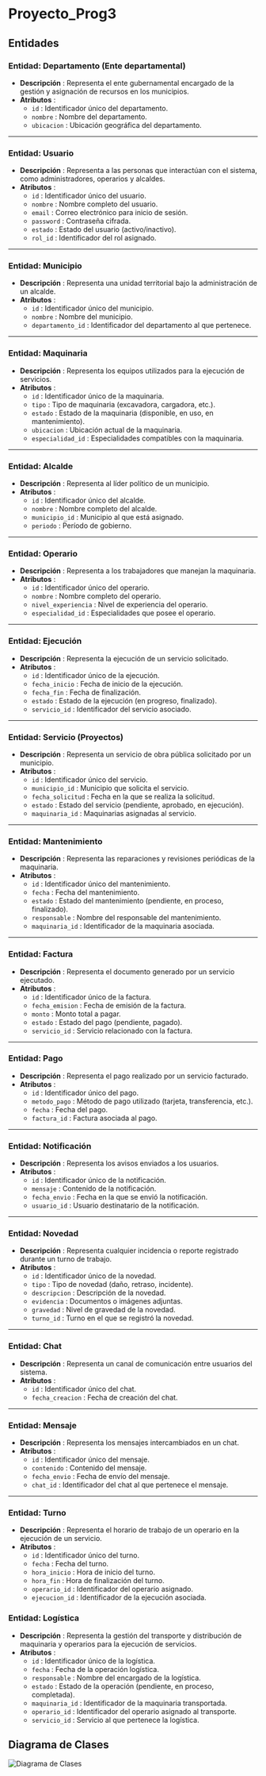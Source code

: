 # Proyecto_Prog3

## Entidades

### Entidad: Departamento (Ente departamental)
- **Descripción** : Representa el ente gubernamental encargado de la gestión y asignación de recursos en los municipios.
- **Atributos** : 
  - `id` : Identificador único del departamento.
  - `nombre` : Nombre del departamento.
  - `ubicacion` : Ubicación geográfica del departamento.

---

### Entidad: Usuario
- **Descripción** : Representa a las personas que interactúan con el sistema, como administradores, operarios y alcaldes.
- **Atributos** : 
  - `id` : Identificador único del usuario.
  - `nombre` : Nombre completo del usuario.
  - `email` : Correo electrónico para inicio de sesión.
  - `password` : Contraseña cifrada.
  - `estado` : Estado del usuario (activo/inactivo).
  - `rol_id` : Identificador del rol asignado.

---

### Entidad: Municipio
- **Descripción** : Representa una unidad territorial bajo la administración de un alcalde.
- **Atributos** : 
  - `id` : Identificador único del municipio.
  - `nombre` : Nombre del municipio.
  - `departamento_id` : Identificador del departamento al que pertenece.

---

### Entidad: Maquinaria
- **Descripción** : Representa los equipos utilizados para la ejecución de servicios.
- **Atributos** : 
  - `id` : Identificador único de la maquinaria.
  - `tipo` : Tipo de maquinaria (excavadora, cargadora, etc.).
  - `estado` : Estado de la maquinaria (disponible, en uso, en mantenimiento).
  - `ubicacion` : Ubicación actual de la maquinaria.
  - `especialidad_id` : Especialidades compatibles con la maquinaria.

---

### Entidad: Alcalde
- **Descripción** : Representa al líder político de un municipio.
- **Atributos** : 
  - `id` : Identificador único del alcalde.
  - `nombre` : Nombre completo del alcalde.
  - `municipio_id` : Municipio al que está asignado.
  - `periodo` : Período de gobierno.

---

### Entidad: Operario
- **Descripción** : Representa a los trabajadores que manejan la maquinaria.
- **Atributos** : 
  - `id` : Identificador único del operario.
  - `nombre` : Nombre completo del operario.
  - `nivel_experiencia` : Nivel de experiencia del operario.
  - `especialidad_id` : Especialidades que posee el operario.

---

### Entidad: Ejecución
- **Descripción** : Representa la ejecución de un servicio solicitado.
- **Atributos** : 
  - `id` : Identificador único de la ejecución.
  - `fecha_inicio` : Fecha de inicio de la ejecución.
  - `fecha_fin` : Fecha de finalización.
  - `estado` : Estado de la ejecución (en progreso, finalizado).
  - `servicio_id` : Identificador del servicio asociado.

---

### Entidad: Servicio (Proyectos)
- **Descripción** : Representa un servicio de obra pública solicitado por un municipio.
- **Atributos** : 
  - `id` : Identificador único del servicio.
  - `municipio_id` : Municipio que solicita el servicio.
  - `fecha_solicitud` : Fecha en la que se realiza la solicitud.
  - `estado` : Estado del servicio (pendiente, aprobado, en ejecución).
  - `maquinaria_id` : Maquinarias asignadas al servicio.

---

### Entidad: Mantenimiento
- **Descripción** : Representa las reparaciones y revisiones periódicas de la maquinaria.
- **Atributos** : 
  - `id` : Identificador único del mantenimiento.
  - `fecha` : Fecha del mantenimiento.
  - `estado` : Estado del mantenimiento (pendiente, en proceso, finalizado).
  - `responsable` : Nombre del responsable del mantenimiento.
  - `maquinaria_id` : Identificador de la maquinaria asociada.

---

### Entidad: Factura
- **Descripción** : Representa el documento generado por un servicio ejecutado.
- **Atributos** : 
  - `id` : Identificador único de la factura.
  - `fecha_emision` : Fecha de emisión de la factura.
  - `monto` : Monto total a pagar.
  - `estado` : Estado del pago (pendiente, pagado).
  - `servicio_id` : Servicio relacionado con la factura.

---

### Entidad: Pago
- **Descripción** : Representa el pago realizado por un servicio facturado.
- **Atributos** : 
  - `id` : Identificador único del pago.
  - `metodo_pago` : Método de pago utilizado (tarjeta, transferencia, etc.).
  - `fecha` : Fecha del pago.
  - `factura_id` : Factura asociada al pago.

---

### Entidad: Notificación
- **Descripción** : Representa los avisos enviados a los usuarios.
- **Atributos** : 
  - `id` : Identificador único de la notificación.
  - `mensaje` : Contenido de la notificación.
  - `fecha_envio` : Fecha en la que se envió la notificación.
  - `usuario_id` : Usuario destinatario de la notificación.

---

### Entidad: Novedad
- **Descripción** : Representa cualquier incidencia o reporte registrado durante un turno de trabajo.
- **Atributos** : 
  - `id` : Identificador único de la novedad.
  - `tipo` : Tipo de novedad (daño, retraso, incidente).
  - `descripcion` : Descripción de la novedad.
  - `evidencia` : Documentos o imágenes adjuntas.
  - `gravedad` : Nivel de gravedad de la novedad.
  - `turno_id` : Turno en el que se registró la novedad.

---

### Entidad: Chat
- **Descripción** : Representa un canal de comunicación entre usuarios del sistema.
- **Atributos** : 
  - `id` : Identificador único del chat.
  - `fecha_creacion` : Fecha de creación del chat.

---

### Entidad: Mensaje
- **Descripción** : Representa los mensajes intercambiados en un chat.
- **Atributos** : 
  - `id` : Identificador único del mensaje.
  - `contenido` : Contenido del mensaje.
  - `fecha_envio` : Fecha de envío del mensaje.
  - `chat_id` : Identificador del chat al que pertenece el mensaje.

---

### Entidad: Turno
- **Descripción** : Representa el horario de trabajo de un operario en la ejecución de un servicio.
- **Atributos** : 
  - `id` : Identificador único del turno.
  - `fecha` : Fecha del turno.
  - `hora_inicio` : Hora de inicio del turno.
  - `hora_fin` : Hora de finalización del turno.
  - `operario_id` : Identificador del operario asignado.
  - `ejecucion_id` : Identificador de la ejecución asociada.



### Entidad: Logística
- **Descripción** : Representa la gestión del transporte y distribución de maquinaria y operarios para la ejecución de servicios.
- **Atributos** : 
  - `id` : Identificador único de la logística.
  - `fecha` : Fecha de la operación logística.
  - `responsable` : Nombre del encargado de la logística.
  - `estado` : Estado de la operación (pendiente, en proceso, completada).
  - `maquinaria_id` : Identificador de la maquinaria transportada.
  - `operario_id` : Identificador del operario asignado al transporte.
  - `servicio_id` : Servicio al que pertenece la logística.


## Diagrama de Clases

![Diagrama de Clases](ruta/al/diagrama.png)